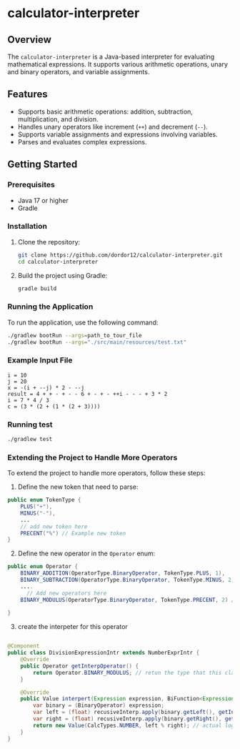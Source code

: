 # calculator-interpreter

## Overview
The `calculator-interpreter` is a Java-based interpreter for evaluating mathematical expressions. It supports various arithmetic operations, unary and binary operators, and variable assignments.

## Features
- Supports basic arithmetic operations: addition, subtraction, multiplication, and division.
- Handles unary operators like increment (`++`) and decrement (`--`).
- Supports variable assignments and expressions involving variables.
- Parses and evaluates complex expressions.

## Getting Started

### Prerequisites
- Java 17 or higher
- Gradle

### Installation
1. Clone the repository:
    ```sh
    git clone https://github.com/dordor12/calculator-interpreter.git
    cd calculator-interpreter
    ```

2. Build the project using Gradle:
    ```sh
    gradle build
    ```

### Running the Application
To run the application, use the following command:
```sh
./gradlew bootRun --args=path_to_tour_file
./gradlew bootRun --args="./src/main/resources/test.txt"
```

### Example Input File
```
i = 10
j = 20
x = -(i + --j) * 2 - --j
result = 4 + + - + - - 6 + - + - ++i - - - + 3 * 2
i = 7 * 4 / 3
c = (3 * (2 + (1 * (2 + 3))))
```

### Running test
```sh
./gradlew test
```

### Extending the Project to Handle More Operators
To extend the project to handle more operators, follow these steps:

1. Define the new token that need to parse:
```java
public enum TokenType {
    PLUS("+"),
    MINUS("-"),
    ...
    // add new token here
    PRECENT("%") // Example new token
}
```

2. Define the new operator in the `Operator` enum:

```java
public enum Operator {
    BINARY_ADDITION(OperatorType.BinaryOperator, TokenType.PLUS, 1),
    BINARY_SUBTRACTION(OperatorType.BinaryOperator, TokenType.MINUS, 2),
    ....
      // Add new operators here
    BINARY_MODULUS(OperatorType.BinaryOperator, TokenType.PRECENT, 2) // Example new operator
  
}
```

3. create the interpeter for this operator

```java

@Component
public class DivisionExpressionIntr extends NumberExprIntr {
    @Override
    public Operator getInterpOperator() {
        return Operator.BINARY_MODULUS; // retun the type that this class intrepert
    }

    @Override
    public Value interpert(Expression expression, BiFunction<Expression, CalcTypes, Value> recusiveInterp) {
        var binary = (BinaryOperator) expression;
        var left = (float) recusiveInterp.apply(binary.getLeft(), getInterperterType()).getValue();
        var right = (float) recusiveInterp.apply(binary.getRight(), getInterperterType()).getValue();
        return new Value(CalcTypes.NUMBER, left % right); // actual logic here
    }    
}
```